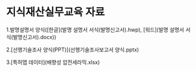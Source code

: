 # 지식재산실무교육 자료

1.발명설명서 양식([한글](발명 설명서 서식(발명신고서).hwp), [워드](발명 설명서 서식(발명신고서).docx))

2.[선행기술조사 양식(PPT)](선행기술조사보고서 양식.pptx)

3.[특허맵 데이터](배향성 압전세라믹.xlsx)